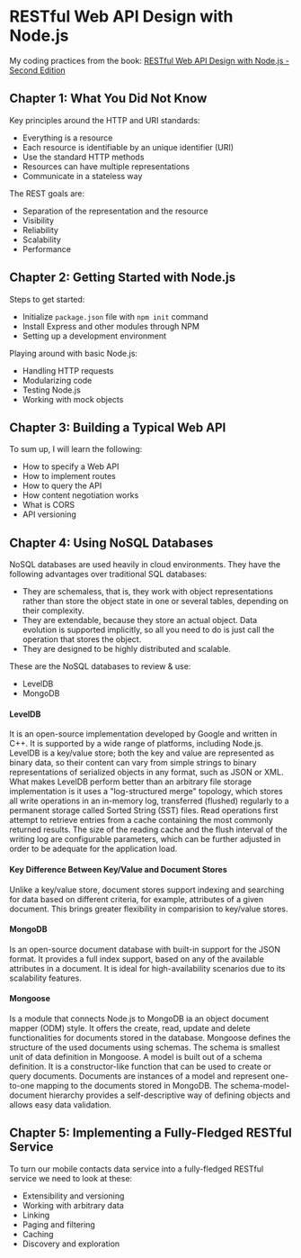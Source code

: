 # RESTful Web API Design with Node.js
My coding practices from the book: [RESTful Web API Design with Node.js - Second Edition](https://www.packtpub.com/web-development/restful-web-api-design-nodejs-second-edition)

## Chapter 1: What You Did Not Know
Key principles around the HTTP and URI standards:

- Everything is a resource
- Each resource is identifiable by an unique identifier (URI)
- Use the standard HTTP methods
- Resources can have multiple representations
- Communicate in a stateless way

The REST goals are:

- Separation of the representation and the resource
- Visibility
- Reliability
- Scalability
- Performance

## Chapter 2: Getting Started with Node.js
Steps to get started:

- Initialize `package.json` file with `npm init` command
- Install Express and other modules through NPM
- Setting up a development environment

Playing around with basic Node.js:

- Handling HTTP requests
- Modularizing code
- Testing Node.js
- Working with mock objects

## Chapter 3: Building a Typical Web API
To sum up, I will learn the following:

- How to specify a Web API
- How to implement routes
- How to query the API
- How content negotiation works
- What is CORS
- API versioning

## Chapter 4: Using NoSQL Databases
NoSQL databases are used heavily in cloud environments. They have the 
following advantages over traditional SQL databases:

- They are schemaless, that is, they work with object representations 
rather than store the object state in one or several tables, depending 
on their complexity.
- They are extendable, because they store an actual object. Data 
evolution is supported implicitly, so all you need to do is just call 
the operation that stores the object.
- They are designed to be highly distributed and scalable.

These are the NoSQL databases to review & use:

- LevelDB
- MongoDB

#### LevelDB
It is an open-source implementation developed by Google and written in 
C++. It is supported by a wide range of platforms, including Node.js. 
LevelDB is a key/value store; both the key and value are represented as 
binary data, so their content can vary from simple strings to binary 
representations of serialized objects in any format, such as JSON or 
XML.
What makes LevelDB perform better than an arbitrary file storage 
implementation is it uses a "log-structured merge" topology, which 
stores all write operations in an in-memory log, transferred (flushed) 
regularly to a permanent storage called Sorted String (SST) files. Read 
operations first attempt to retrieve entries from a cache containing 
the most commonly returned results. The size of the reading cache and 
the flush interval of the writing log are configurable parameters, 
which can be further adjusted in order to be adequate for the 
application load.

#### Key Difference Between Key/Value and Document Stores
Unlike a key/value store, document stores support indexing and 
searching for data based on different criteria, for example, attributes 
of a given document. This brings greater flexibility in comparision to 
key/value stores.

#### MongoDB
Is an open-source document database with built-in support for the JSON 
format. It provides a full index support, based on any of the available 
attributes in a document. It is ideal for high-availability scenarios 
due to its scalability features.

#### Mongoose
Is a module that connects Node.js to MongoDB ia an object document 
mapper (ODM) style. It offers the create, read, update and delete 
functionalities for documents stored in the database. Mongoose defines 
the structure of the used documents using schemas. The schema is 
smallest unit of data definition in Mongoose. A model is built out of a 
schema definition. It is a constructor-like function that can be used 
to create or query documents. Documents are instances of a model and 
represent one-to-one mapping to the documents stored in MongoDB. The 
schema-model-document hierarchy provides a self-descriptive way of 
defining objects and allows easy data validation.

## Chapter 5: Implementing a Fully-Fledged RESTful Service
To turn our mobile contacts data service into a fully-fledged RESTful 
service we need to look at these:

- Extensibility and versioning
- Working with arbitrary data
- Linking
- Paging and filtering
- Caching
- Discovery and exploration